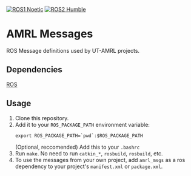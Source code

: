 [![ROS1 Noetic](https://github.com/ut-amrl/amrl_msgs/actions/workflows/ros1-noetic.yml/badge/svg)](https://github.com/ut-amrl/amrl_msgs/actions/workflows/ros1-noetic.yml)
[![ROS2 Humble](https://github.com/ut-amrl/amrl_msgs/actions/workflows/ros2-humble.yml/badge/svg)](https://github.com/ut-amrl/amrl_msgs/actions/workflows/ros2-humble.yml)

# AMRL Messages

ROS Message definitions used by UT-AMRL projects.

## Dependencies

[ROS](http://wiki.ros.org/ROS/Installation)

## Usage

1. Clone this repository.
1. Add it to your `ROS_PACKAGE_PATH` environment variable:
    ```
    export ROS_PACKAGE_PATH=`pwd`:$ROS_PACKAGE_PATH
    ```
    (Optional, reccomended) Add this to your `.bashrc`
1. Run `make`. No need to run `catkin_*`, `rosbuild`, `rosbuild`, etc.
1. To use the messages from your own project, add `amrl_msgs` as a ros
   dependency to your project's `manifest.xml` or `package.xml`.